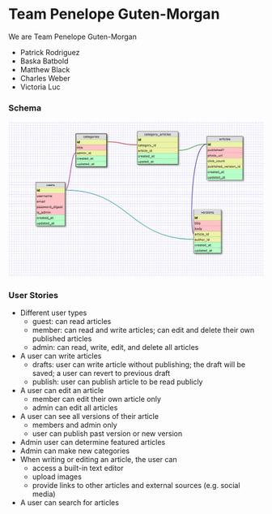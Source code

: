 # Team Penelope Guten-Morgan

We are Team Penelope Guten-Morgan

- Patrick Rodriguez
- Baska Batbold
- Matthew Black
- Charles Weber
- Victoria Luc

### Schema

![Schema](schema.png)

### User Stories

- Different user types
	- guest: can read articles
	- member: can read and write articles; can edit and delete their own published articles
	- admin: can read, write, edit, and delete all articles
- A user can write articles
	- drafts: user can write article without publishing; the draft will be saved; a user can revert to previous draft
	- publish: user can publish article to be read publicly
- A user can edit an article
	- member can edit their own article only
	- admin can edit all articles
- A user can see all versions of their article
	- members and admin only
	- user can publish past version or new version
- Admin user can determine featured articles
- Admin can make new categories
- When writing or editing an article, the user can 
	- access a built-in text editor
	- upload images
	- provide links to other articles and external sources (e.g. social media)
- A user can search for articles